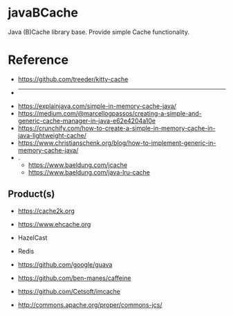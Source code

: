 # javaBCache
Java (B)Cache library base. Provide simple Cache functionality.


# Reference

* https://github.com/treeder/kitty-cache
* ----
* https://explainjava.com/simple-in-memory-cache-java/
* https://medium.com/@marcellogpassos/creating-a-simple-and-generic-cache-manager-in-java-e62e4204a10e
* https://crunchify.com/how-to-create-a-simple-in-memory-cache-in-java-lightweight-cache/
* https://www.christianschenk.org/blog/how-to-implement-generic-in-memory-cache-java/
* .
  * https://www.baeldung.com/jcache
  * https://www.baeldung.com/java-lru-cache


## Product(s)

* https://cache2k.org
* https://www.ehcache.org
* HazelCast
* Redis

* https://github.com/google/guava
* https://github.com/ben-manes/caffeine
* https://github.com/Cetsoft/imcache
* http://commons.apache.org/proper/commons-jcs/
